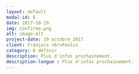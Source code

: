 ```yaml
---
layout: default
modal-id: 6
date: 2017-10-19
img: confirme.png
alt: image-alt
project-date: 19 octobre 2017
client: François <br>Paulus
category: À définir
description: Plus d'infos prochainement. 
description-longue : Plus d'infos prochainement. 
---
```

